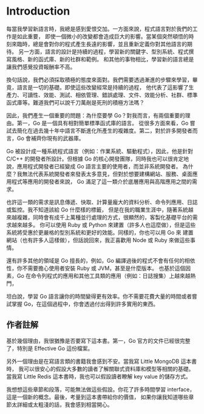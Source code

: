 # Introduction
每當我學習新語言時，我總是感到愛恨交加。一方面來說，程式語言對於我們的工作是如此重要，
即使一個微小的改變都會造成巨大的影響。當某個突然頓悟的時刻來臨時，總是會對你的程式產生長遠的影響，並且重新定義你對其他語言的期待。
另一方面，語言的設計是持續的過程，學習新的關鍵字、型別系統、程式撰寫風格、新的函式庫、新的社群和範例。
和其他的事物相比，學習新的語言總是讓我們感覺投資報酬率不高。

換句話說，我們必須採取積極的態度來面對。我們需要透過漸進的步驟來學習，畢竟，語言是一切的基礎。即使這些改變經常是持續的過程，
他代表了這影響了生產力、可讀性、效能、測試、相依管理、錯誤處理、文件、效能分析、社群、標準函式庫等。難道我們可以說千刀萬剮是死刑的積極方法嗎？

因此，我們產生一個重要的問題：為什麼要學 Go？對我而言，有兩個重要的理由。第一，Go 是一個具有相對簡單標準函式庫的語言。
從很多方面來看，Go 嘗試去簡化在過去幾十年中語言不斷進化所產生的複雜度。第二，對於許多開發者而言，Go 會補齊你現有的武器庫。

Go 被設計成一種系統程式語言（例如：作業系統、驅動程式），因此，他是針對 C/C++ 的開發者所設計。但根據 Go 
的核心開發團隊，同時我也可以很肯定地說，應用程式開發者已經變成 Go 語言主要的使用者，而並非系統開發者。
為什麼？我無法代表系統開發者來發表太多意見，但對於想要建構網站、服務、桌面應用程式等應用的開發者來說，
Go 滿足了這一類介於底層應用與高階應用之間的需求。

也許這一類的需求是訊息傳遞、快取、計算量龐大的資料分析、命令列應用、日誌或監控。我不知道該給 Go 什麼樣的標籤，
但是在我的職業生涯中，隨著系統越來越複雜，同時會有成千上萬種並行處理的方式，很顯然的，客製化基礎平台的需求越來越多。
你可以使用 Ruby 或 Python 來建置（許多人也這麼做），但是這些系統將受惠於更嚴格的型別系統和更好的效能。同樣的，你也可以用 Go 來
建置網站（也有許多人這樣做），但話說回來，我正喜歡用 Node 或 Ruby 來做這些事情。

還有許多其他的領域是 Go 擅長的，例如，Go 編譯過後的程式不會有任何的相依性，你不需要擔心使用者安裝 Ruby 或 JVM，甚至是什麼版本。
也基於這個因素，Go 在命令列程式的應用和其他工具類的應用（例如：日誌搜集）上越來越熱門，

坦白說，學習 Go 語言讓你的時間變得更有效率。你不需要花費大量的時間或者嘗試掌握 Go，在這個過程中，你會透過付出得到許多實用的東西。

## 作者註解

基於幾個理由，我很猶豫是否要寫下這本書。第一，Go 官方的文件已經很完整了，特別是 Effective Go 這份檔案。

另外一個理由是在寫語言類的書籍我會感到不安。當我寫 Little MongoDB 這本書時，
我可以很安心的假設大多數的讀者了解關聯式資料庫和模型等相關的基礎。
當我寫 Little Redis 這本書時，我也可以假設讀者瞭解 key value 的儲存方式。

我想想這些章節和段落，可能無法做這些假設。你花了許多時間學習 interface，這是一個新的概念。最後，考量到這本書帶給你的價值，
如果你讓我知道哪些章節太詳細或太粗淺的話，我會感到相當開心。